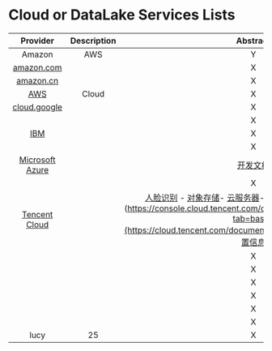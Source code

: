 # Cloud or DataLake Services Lists

| Provider | Description | Abstract |
|:---:|:---:|:---:|
| Amazon | AWS | Y |
| [amazon.com](https://www.amazon.com/) |  | X |
| [amazon.cn](https://www.amazon.cn/) |  | X |
| [AWS](https://aws.amazon.com/cn/cloudfront/?sc_channel=PS&sc_campaign=acquisition_HK&sc_publisher=google&sc_medium=cloudfront_b&sc_content=cloudfront_e&sc_detail=amazon%20cloudfront&sc_category=cloudfront&sc_segment=161357939017&sc_matchtype=e&sc_country=HK&s_kwcid=AL!4422!3!161357939017!e!!g!!amazon%20cloudfront&ef_id=WyiLzQAAAMBknAu9:20180628065536:s) | Cloud | X |
| [cloud.google](https://cloud.google.com/) |  | X |
| []() |  | X |
| [IBM](https://cloud.ibm.com/) |  | X |
| []() |  | X |
| [Microsoft Azure](https://azure.microsoft.com/en-us/) |  | [开发文档](https://docs.microsoft.com/zh-cn/) |
| []() |  | X |
| [Tencent Cloud](https://cloud.tencent.com/) |  | [人脸识别](https://cloud.tencent.com/act/event/iaidemo) - [对象存储](https://cloud.tencent.com/document/product/436/6240)- [云服务器](https://buy.cloud.tencent.com/cvm?tab=lite)- [配置说明](https://cloud.tencent.com/document/product/228/41622)- [设置静态网站](https://console.cloud.tencent.com/cdn/access/manage/1703444?tab=basic](https://cloud.tencent.com/document/product/436/14984)- [基本配置信息](https://console.cloud.tencent.com/cdn/access/manage/1703444?tab=basic) |
| []() |  | X |
| []() |  | X |
| []() |  | X |
| []() |  | X |
| []() |  | X |
| []() |  | X |
| lucy | 25 | X |
